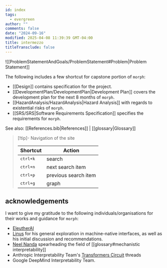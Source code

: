 ```yaml
---
id: index
tags:
  - evergreen
author: ""
comments: false
date: "2024-09-16"
modified: 2025-04-08 11:39:39 GMT-04:00
title: intermezzo
titleTransclude: false
---
```


![[ProblemStatementAndGoals/ProblemStatement#Problem|Problem Statement]]

The following includes a few shortcut for capstone portion of `morph`:

- [[Design]] contains specification for the project.
- [[DevelopmentPlan/DevelopmentPlan|Development Plan]] covers the development plan for the next 8 months of `morph`.
- [[HazardAnalysis/HazardAnalysis|Hazard Analysis]] with regards to existential risks of `morph`.
- [[SRS/SRS|Software Requirements Specification]] specifies the requirements for `morph`.

See also: [[References.bib|References]] | [[glossary|Glossary]]

> [!tip]- Navigation of the site
>
> | Shortcut          | Action               |
> | ----------------- | -------------------- |
> | <kbd>ctrl+k</kbd> | search               |
> | <kbd>ctrl+n</kbd> | next search item     |
> | <kbd>ctrl+p</kbd> | previous search item |
> | <kbd>ctrl+g</kbd> | graph                |

## acknowledgements

I want to give my gratitude to the following individuals/organisations for their works and guidance for
`morph`:

- [EleutherAI](https://www.eleuther.ai/)
- [Linus](https://thesephist.com/) for his general exploration in machine-native interfaces, as well as his initial
  discussion and recommendations.
- [Neel Nanda](https://www.neelnanda.io/about) spearheading the field of [[glossary#mechanistic interpretability]]
- Anthropic Interpretability Team's [Transformers Circuit](https://transformer-circuits.pub/) threads
- Google DeepMind Interpretability Team.
